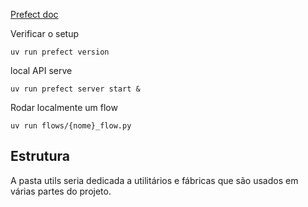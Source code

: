 [Prefect doc](https://docs.prefect.io/)

Verificar o setup

    uv run prefect version

local API serve

    uv run prefect server start &

Rodar localmente um flow

    uv run flows/{nome}_flow.py

## Estrutura

A pasta utils seria dedicada a utilitários e fábricas que são usados em várias partes do
projeto.
